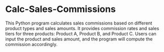 # Calc-Sales-Commissions

This Python program calculates sales commissions based on different product types and sales amounts. It provides commission rates and sales tiers for three products: Product A, Product B, and Product C. Users can input the product and sales amount, and the program will compute the commission accordingly.
